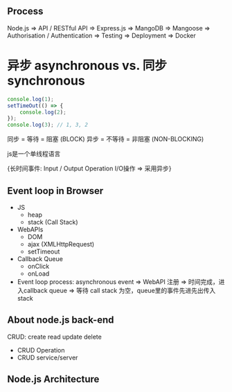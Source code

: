## Process

Node.js =>
API / RESTful API =>
Express.js =>
MangoDB =>
Mangoose =>
Authorisation / Authentication => 
Testing => 
Deployment =>
Docker

# 异步 asynchronous vs. 同步 synchronous

```js
console.log(1);
setTimeOut(() => {
    console.log(2);
});
console.log(3); // 1, 3, 2
```

同步 = 等待 = 阻塞 (BLOCK)
异步 = 不等待 = 非阻塞 (NON-BLOCKING)

js是一个单线程语言

{长时间事件: Input / Output Operation
I/O操作 => 采用异步}

## Event loop in Browser

- JS
   - heap
   - stack (Call Stack)
- WebAPIs
   - DOM
   - ajax (XMLHttpRequest)
   - setTimeout
- Callback Queue
   - onClick
   - onLoad
- Event loop process:
asynchronous event => WebAPI 注册 => 时间完成，进入callback queue => 等待 call stack 为空，queue里的事件先进先出传入 stack

## About node.js back-end

CRUD: create read update delete
- CRUD Operation
- CRUD service/server

## Node.js Architecture

